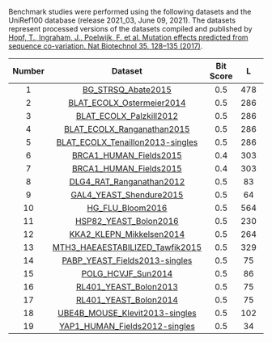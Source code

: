 Benchmark studies were performed using the following datasets and the UniRef100 database (release 2021_03, June 09, 2021).
The datasets represent processed versions of the datasets compiled and published by [Hopf, T., Ingraham, J., Poelwijk, F. et al. Mutation effects predicted from sequence co-variation. Nat Biotechnol 35, 128–135 (2017)](https://doi.org/10.1038/nbt.3769).

| Number | Dataset | Bit Score |  L  | incT | fitnessColumn | Offset |
| :----: | :-----: | :-------: | :-: | :--: | :-----------: | :----: |
| 1 | [BG_STRSQ_Abate2015](https://doi.org/10.1073/pnas.1422285112) | 0.5 | 478 | 239.0 | enrichment | 2 |
| 2 | [BLAT_ECOLX_Ostermeier2014](https://doi.org/10.1093/molbev/msu081) | 0.5 | 286 | 143.0 | linear | 1 |
| 3 | [BLAT_ECOLX_Palzkill2012](https://doi.org/10.1016/j.jmb.2012.09.014) | 0.5 | 286 | 143.0 | ddG_stat | 1 |
| 4 | [BLAT_ECOLX_Ranganathan2015](https://doi.org/10.1016/j.cell.2015.01.035) | 0.5 | 286 | 143.0 | 1500 | 1 |
| 5 | [BLAT_ECOLX_Tenaillon2013-singles](https://doi.org/10.1073/pnas.1215206110) | 0.5 | 286 | 143.0 | MIC_score | 1 |
| 6 | [BRCA1_HUMAN_Fields2015](https://doi.org/10.1534/genetics.115.175802) | 0.4 | 303 | 121.2 | e3 | 2 |
| 7 | [BRCA1_HUMAN_Fields2015](https://doi.org/10.1534/genetics.115.175802) | 0.4 | 303 | 121.2 | y2h | 2 |
| 8 | [DLG4_RAT_Ranganathan2012](https://doi.org/10.1038/nature11500) | 0.5 | 83 | 41.5 | CRIPT | 311 |
| 9 | [GAL4_YEAST_Shendure2015](https://doi.org/10.1038/nmeth.3223) | 0.5 | 64 | 32.0 | SEL_C_40h | 2 |
| 10 | [HG_FLU_Bloom2016](https://doi.org/10.3390/v8060155) | 0.5 | 564 | 282.0 | transformed_pref | 2 |
| 11 | [HSP82_YEAST_Bolon2016](https://doi.org/10.1016/j.celrep.2016.03.046) | 0.5 | 230 | 115.0 | selection_coefficient | 2 |
| 12 | [KKA2_KLEPN_Mikkelsen2014](https://doi.org/10.1093/nar/gku511) | 0.5 | 264 | 132.0 | Kan18_avg | 1 |
| 13 | [MTH3_HAEAESTABILIZED_Tawfik2015](https://doi.org/10.1371/journal.pcbi.1004421) | 0.5 | 329 | 164.5 | Wrel_G17 | 2 |
| 14 | [PABP_YEAST_Fields2013-singles](https://doi.org/10.1261/rna.040709.113) | 0.5 | 75 | 37.5 | linear | 126 |
| 15 | [POLG_HCVJF_Sun2014](https://doi.org/10.1371/journal.ppat.1004064) | 0.5 | 86 | 43.0 | fitness | 1994 |
| 16 | [RL401_YEAST_Bolon2013](https://doi.org/10.1016/j.jmb.2013.01.032) | 0.5 | 75 | 37.5 | selection_coefficient | 2 |
| 17 | [RL401_YEAST_Bolon2014](https://doi.org/10.1016/j.jmb.2014.05.019) | 0.5 | 75 | 37.5 | react_rel | 2 |
| 18 | [UBE4B_MOUSE_Klevit2013-singles](https://doi.org/10.1073/pnas.1303309110) | 0.5 | 102 | 51.0 | nscor_log2_ratio | 1072 |
| 19 | [YAP1_HUMAN_Fields2012-singles](https://doi.org/10.1073/pnas.1209751109) | 0.5 | 34 | 17.0 | linear | 170 |
